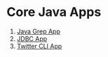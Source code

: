 # Core Java Apps
1. [Java Grep App](/core_java/grep)
2. [JDBC App](/core_java/jdbc)
3. [Twitter CLI App](/core_java/twitter)
